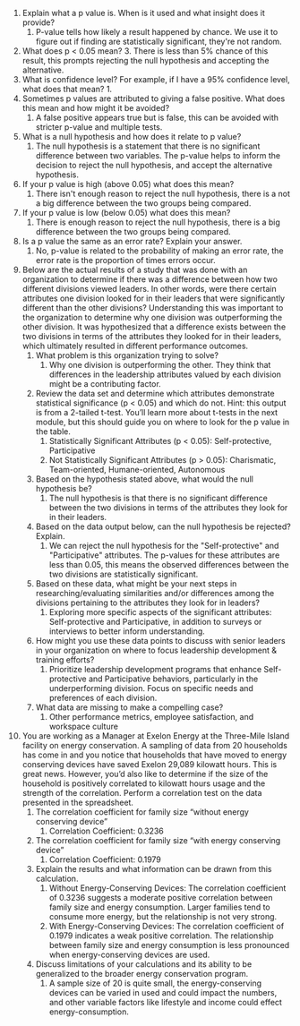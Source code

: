 1. Explain what a p value is. When is it used and what insight does it provide?
	1. P-value tells how likely a result happened by chance. We use it to figure out if finding are statistically significant, they're not random.
2. What does p < 0.05 mean?
	3. There is less than 5% chance of this result, this prompts rejecting the null hypothesis and accepting the alternative.
3. What is confidence level? For example, if I have a 95% confidence level, what does that mean?
	1. 
4. Sometimes p values are attributed to giving a false positive. What does this mean and how might it be avoided?
	1. A false positive appears true but is false, this can be avoided with stricter p-value and multiple tests. 
5. What is a null hypothesis and how does it relate to p value?
	1. The null hypothesis is a statement that there is no significant difference between two variables. The p-value helps to inform the decision to reject the null hypothesis, and accept the alternative hypothesis. 
6. If your p value is high (above 0.05) what does this mean?
	1. There isn't enough reason to reject the null hypothesis, there is a not a big difference between the two groups being compared.
7. If your p value is low (below 0.05) what does this mean?
	1. There is enough reason to reject the null hypothesis, there is a big difference between the two groups being compared. 
8. Is a p value the same as an error rate? Explain your answer.
	1. No, p-value is related to the probability of making an error rate, the error rate is the proportion of times errors occur.
9. Below are the actual results of a study that was done with an organization to determine if there was a difference between how two different divisions viewed leaders. In other words, were there certain attributes one division looked for in their leaders that were significantly different than the other divisions? Understanding this was important to the organization to determine why one division was outperforming the other division. It was hypothesized that a difference exists between the two divisions in terms of the attributes they looked for in their leaders, which ultimately resulted in different performance outcomes.
	1. What problem is this organization trying to solve?  
		1. Why one division is outperforming the other. They think that differences in the leadership attributes valued by each division might be a contributing factor.
	2. Review the data set and determine which attributes demonstrate statistical significance (p < 0.05) and which do not. Hint: this output is from a 2-tailed t-test. You’ll learn more about t-tests in the next module, but this should guide you on where to look for the p value in the table.
		1. Statistically Significant Attributes (p < 0.05): Self-protective, Participative
		2. Not Statistically Significant Attributes (p > 0.05): Charismatic, Team-oriented, Humane-oriented, Autonomous
	3. Based on the hypothesis stated above, what would the null hypothesis be?
		1. The null hypothesis is that there is no significant difference between the two divisions in terms of the attributes they look for in their leaders.
	4. Based on the data output below, can the null hypothesis be rejected? Explain.
		1. We can reject the null hypothesis for the "Self-protective" and "Participative" attributes. The p-values for these attributes are less than 0.05, this means the observed differences between the two divisions are statistically significant.
	5. Based on these data, what might be your next steps in researching/evaluating similarities and/or differences among the divisions pertaining to the attributes they look for in leaders?
		1. Exploring more specific aspects of the significant attributes: Self-protective and Participative, in addition to surveys or interviews to better inform understanding.
	6. How might you use these data points to discuss with senior leaders in your organization on where to focus leadership development & training efforts? 
		1. Prioritize leadership development programs that enhance Self-protective and Participative behaviors, particularly in the underperforming division. Focus on specific needs and preferences of each division.
	7. What data are missing to make a compelling case?
		1. Other performance metrics, employee satisfaction, and workspace culture
10. You are working as a Manager at Exelon Energy at the Three-Mile Island facility on energy conservation. A sampling of data from 20 households has come in and you notice that households that have moved to energy conserving devices have saved Exelon 29,089 kilowatt hours. This is great news. However, you’d also like to determine if the size of the household is positively correlated to kilowatt hours usage and the strength of the correlation. Perform a correlation test on the data presented in the spreadsheet. 
	1. The correlation coefficient for family size “without energy conserving device”
		1. Correlation Coefficient: 0.3236
	2. The correlation coefficient for family size “with energy conserving device”
		1. Correlation Coefficient: 0.1979
	3. Explain the results and what information can be drawn from this calculation. 
		1. Without Energy-Conserving Devices: The correlation coefficient of 0.3236 suggests a moderate positive correlation between family size and energy consumption. Larger families tend to consume more energy, but the relationship is not very strong.
		2. With Energy-Conserving Devices: The correlation coefficient of 0.1979 indicates a weak positive correlation. The relationship between family size and energy consumption is less pronounced when energy-conserving devices are used.
	4. Discuss limitations of your calculations and its ability to be generalized to the broader energy conservation program.
		1. A sample size of 20 is quite small, the energy-conserving devices can be varied in used and could impact the numbers, and other variable factors like lifestyle and income could effect energy-consumption. 